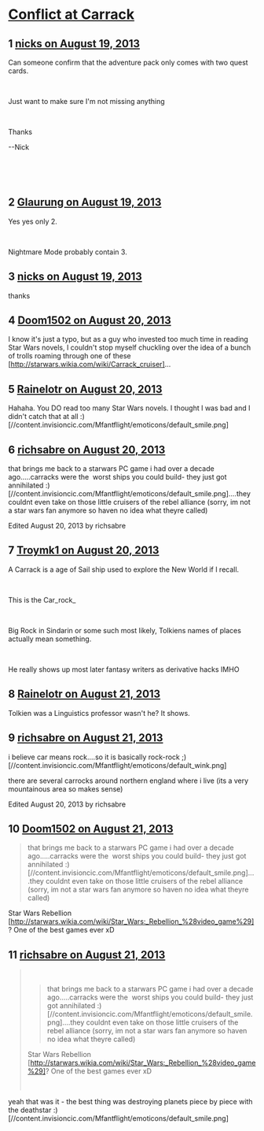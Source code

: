 # [Conflict at Carrack](https://community.fantasyflightgames.com/topic/88775-conflict-at-carrack/)

## 1 [nicks on August 19, 2013](https://community.fantasyflightgames.com/topic/88775-conflict-at-carrack/?do=findComment&comment=844383)

Can someone confirm that the adventure pack only comes with two quest cards.

 

Just want to make sure I'm not missing anything

 

Thanks

--Nick

 

 

## 2 [Glaurung on August 19, 2013](https://community.fantasyflightgames.com/topic/88775-conflict-at-carrack/?do=findComment&comment=844390)

Yes yes only 2.  

 

Nightmare Mode probably contain 3. 

## 3 [nicks on August 19, 2013](https://community.fantasyflightgames.com/topic/88775-conflict-at-carrack/?do=findComment&comment=844401)

thanks

## 4 [Doom1502 on August 20, 2013](https://community.fantasyflightgames.com/topic/88775-conflict-at-carrack/?do=findComment&comment=845000)

I know it's just a typo, but as a guy who invested too much time in reading Star Wars novels, I couldn't stop myself chuckling over the idea of a bunch of trolls roaming through one of these [http://starwars.wikia.com/wiki/Carrack_cruiser]...

## 5 [Rainelotr on August 20, 2013](https://community.fantasyflightgames.com/topic/88775-conflict-at-carrack/?do=findComment&comment=845460)

Hahaha. You DO read too many Star Wars novels. I thought I was bad and I didn't catch that at all :) [//content.invisioncic.com/Mfantflight/emoticons/default_smile.png]

## 6 [richsabre on August 20, 2013](https://community.fantasyflightgames.com/topic/88775-conflict-at-carrack/?do=findComment&comment=845486)

that brings me back to a starwars PC game i had over a decade ago.....carracks were the  worst ships you could build- they just got annihilated :) [//content.invisioncic.com/Mfantflight/emoticons/default_smile.png]....they couldnt even take on those little cruisers of the rebel alliance (sorry, im not a star wars fan anymore so haven no idea what theyre called)

Edited August 20, 2013 by richsabre

## 7 [Troymk1 on August 20, 2013](https://community.fantasyflightgames.com/topic/88775-conflict-at-carrack/?do=findComment&comment=845591)

A Carrack is a age of Sail ship used to explore the New World if I recall.

 

This is the Car_rock_

 

Big Rock in Sindarin or some such most likely, Tolkiens names of places actually mean something. 

 

He really shows up most later fantasy writers as derivative hacks IMHO

## 8 [Rainelotr on August 21, 2013](https://community.fantasyflightgames.com/topic/88775-conflict-at-carrack/?do=findComment&comment=845668)

Tolkien was a Linguistics professor wasn't he? It shows.

## 9 [richsabre on August 21, 2013](https://community.fantasyflightgames.com/topic/88775-conflict-at-carrack/?do=findComment&comment=845699)

i believe car means rock....so it is basically rock-rock ;) [//content.invisioncic.com/Mfantflight/emoticons/default_wink.png]

there are several carrocks around northern england where i live (its a very mountainous area so makes sense)

Edited August 20, 2013 by richsabre

## 10 [Doom1502 on August 21, 2013](https://community.fantasyflightgames.com/topic/88775-conflict-at-carrack/?do=findComment&comment=846095)

> that brings me back to a starwars PC game i had over a decade ago.....carracks were the  worst ships you could build- they just got annihilated :) [//content.invisioncic.com/Mfantflight/emoticons/default_smile.png]....they couldnt even take on those little cruisers of the rebel alliance (sorry, im not a star wars fan anymore so haven no idea what theyre called)

Star Wars Rebellion [http://starwars.wikia.com/wiki/Star_Wars:_Rebellion_%28video_game%29]? One of the best games ever xD

## 11 [richsabre on August 21, 2013](https://community.fantasyflightgames.com/topic/88775-conflict-at-carrack/?do=findComment&comment=846113)

>  
> 
> > that brings me back to a starwars PC game i had over a decade ago.....carracks were the  worst ships you could build- they just got annihilated :) [//content.invisioncic.com/Mfantflight/emoticons/default_smile.png]....they couldnt even take on those little cruisers of the rebel alliance (sorry, im not a star wars fan anymore so haven no idea what theyre called)
> 
> Star Wars Rebellion [http://starwars.wikia.com/wiki/Star_Wars:_Rebellion_%28video_game%29]? One of the best games ever xD
> 
>  

yeah that was it - the best thing was destroying planets piece by piece with the deathstar :) [//content.invisioncic.com/Mfantflight/emoticons/default_smile.png]

